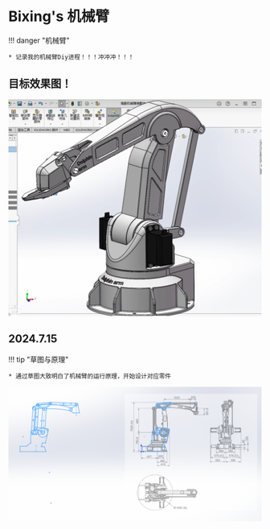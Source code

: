 # Bixing's 机械臂

!!! danger "机械臂"

    * 记录我的机械臂Diy进程！！！冲冲冲！！！

## 目标效果图！



![arm_goal](images\arm_goal.png)

## 2024.7.15
!!! tip "草图与原理"

    * 通过草图大致明白了机械臂的运行原理，开始设计对应零件

![draft](images\draft.png)
